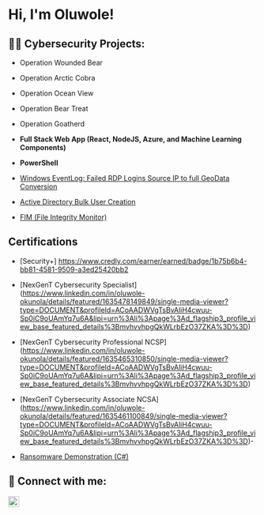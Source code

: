 <h1>Hi, I'm Oluwole! 

<h2>👨‍💻 Cybersecurity Projects:</h2>

- Operation Wounded Bear
- Operation Arctic Cobra
- Operation Ocean View
- Operation Bear Treat
- Operation Goatherd
- <b>Full Stack Web App (React, NodeJS, Azure, and Machine Learning Components)</b>

- <b>PowerShell</b>
- [Windows EventLog: Failed RDP Logins Source IP to full GeoData Conversion](https://github.com/joshmadakor1/Sentinel-Lab)
  
- [Active Directory Bulk User Creation](https://github.com/joshmadakor1/AD_PS)
- [FIM (File Integrity Monitor)](https://github.com/joshmadakor1/PowerShell-Integrity-FIM)

<h2> Certifications</h2>

- [Security+] https://www.credly.com/earner/earned/badge/1b75b6b4-bb81-4581-9509-a3ed25420bb2

- [NexGenT Cybersecurity Specialist] (https://www.linkedin.com/in/oluwole-okunola/details/featured/1635478149849/single-media-viewer?type=DOCUMENT&profileId=ACoAADWVgTsBvAliH4cwuu-Sp0iC9oUAmYq7u6A&lipi=urn%3Ali%3Apage%3Ad_flagship3_profile_view_base_featured_details%3BmvhvvhpgQkWLrbEzO37ZKA%3D%3D)

- [NexGenT Cybersecurity Professional NCSP] (https://www.linkedin.com/in/oluwole-okunola/details/featured/1635465310850/single-media-viewer?type=DOCUMENT&profileId=ACoAADWVgTsBvAliH4cwuu-Sp0iC9oUAmYq7u6A&lipi=urn%3Ali%3Apage%3Ad_flagship3_profile_view_base_featured_details%3BmvhvvhpgQkWLrbEzO37ZKA%3D%3D)

- [NexGenT Cybersecurity Associate NCSA] (https://www.linkedin.com/in/oluwole-okunola/details/featured/1635461100849/single-media-viewer?type=DOCUMENT&profileId=ACoAADWVgTsBvAliH4cwuu-Sp0iC9oUAmYq7u6A&lipi=urn%3Ali%3Apage%3Ad_flagship3_profile_view_base_featured_details%3BmvhvvhpgQkWLrbEzO37ZKA%3D%3D)- 
- [Ransomware Demonstration (C#)](https://www.youtube.com/watch?v=OfvdQeh79s0)

<h2> 🤳 Connect with me:</h2>

[<img align="left" alt="oluwoleokunola | LinkedIn" width="22px" src="https://cdn.jsdelivr.net/npm/simple-icons@v3/icons/linkedin.svg" />][linkedin]

[linkedin]: https://linkedin.com/in/oluwole-okunola
[github]: https://github.com/OluwoleOkunola

